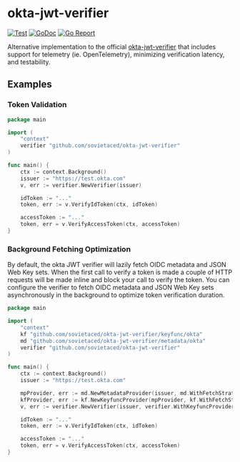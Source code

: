 # okta-jwt-verifier

[![Test](https://github.com/sovietaced/okta-jwt-verifier/actions/workflows/ci.yml/badge.svg)](https://github.com/sovietaced/okta-jwt-verifier/actions/workflows/ci.yml)
[![GoDoc](https://godoc.org/github.com/sovietaced/okta-jwt-verifier?status.png)](http://godoc.org/github.com/sovietaced/okta-jwt-verifier)
[![Go Report](https://goreportcard.com/badge/github.com/sovietaced/okta-jwt-verifier)](https://goreportcard.com/report/github.com/sovietaced/okta-jwt-verifier)

Alternative implementation to the official [okta-jwt-verifier](https://github.com/okta/okta-jwt-verifier-golang) that 
includes support for telemetry (ie. OpenTelemetry), minimizing verification latency, and testability.

## Examples

### Token Validation

```go 
package main

import (
    "context"
    verifier "github.com/sovietaced/okta-jwt-verifier"
)

func main() {
    ctx := context.Background()
    issuer := "https://test.okta.com"
    v, err := verifier.NewVerifier(issuer)

    idToken := "..."
    token, err := v.VerifyIdToken(ctx, idToken)

    accessToken := "..."
    token, err = v.VerifyAccessToken(ctx, accessToken)
}
```

### Background Fetching Optimization
By default, the okta JWT verifier will lazily fetch OIDC metadata and JSON Web Key sets. When the first call to verify a 
token is made a couple of HTTP requests will be made inline and block your call to verify the token. You can configure 
the verifier to fetch OIDC metadata and JSON Web Key sets asynchronously in the background to optimize token
verification duration. 

```go 
package main

import (
    "context"
    kf "github.com/sovietaced/okta-jwt-verifier/keyfunc/okta"
    md "github.com/sovietaced/okta-jwt-verifier/metadata/okta"
    verifier "github.com/sovietaced/okta-jwt-verifier"
)

func main() {
    ctx := context.Background()
    issuer := "https://test.okta.com"

    mpProvider, err := md.NewMetadataProvider(issuer, md.WithFetchStrategy(md.Background))
    kfProvider, err := kf.NewKeyfuncProvider(mpProvider, kf.WithFetchStrategy(kf.Background))
    v, err := verifier.NewVerifier(issuer, verifier.WithKeyfuncProvider(kfProvider))

    idToken := "..."
    token, err := v.VerifyIdToken(ctx, idToken)

    accessToken := "..."
    token, err = v.VerifyAccessToken(ctx, accessToken)
}
```



